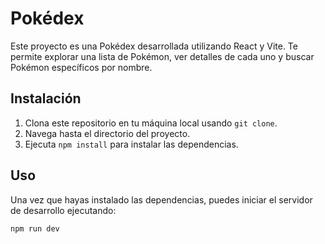 # Pokédex

Este proyecto es una Pokédex desarrollada utilizando React y Vite. Te permite explorar una lista de Pokémon, ver detalles de cada uno y buscar Pokémon específicos por nombre.

## Instalación

1. Clona este repositorio en tu máquina local usando `git clone`.
2. Navega hasta el directorio del proyecto.
3. Ejecuta `npm install` para instalar las dependencias.

## Uso

Una vez que hayas instalado las dependencias, puedes iniciar el servidor de desarrollo ejecutando:

```bash
npm run dev
